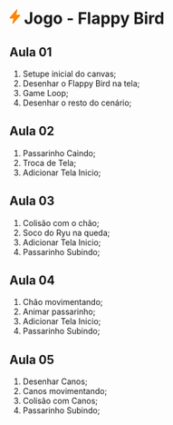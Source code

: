 # ![DevSuperior logo](https://raw.githubusercontent.com/devsuperior/bds-assets/main/ds/devsuperior-logo-small.png) Jogo - Flappy Bird

## Aula 01
1. Setupe inicial do canvas;
2. Desenhar o Flappy Bird na tela;
3. Game Loop;
4. Desenhar o resto do cenário;

## Aula 02
1. Passarinho Caindo;
2. Troca de Tela;
3. Adicionar Tela Inicio;

## Aula 03
1. Colisão com o chão;
2. Soco do Ryu na queda;
3. Adicionar Tela Inicio;
4. Passarinho Subindo;

## Aula 04
1. Chão movimentando;
2. Animar passarinho;
3. Adicionar Tela Inicio;
4. Passarinho Subindo;

## Aula 05
1. Desenhar Canos;
2. Canos movimentando;
3. Colisão com Canos;
4. Passarinho Subindo;